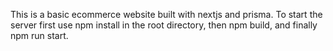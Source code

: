 This is a basic ecommerce website built with nextjs and prisma.
To start the server first use npm install in the root directory, then npm build, and finally npm run start.